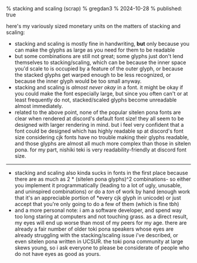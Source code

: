 % stacking and scaling (scrap)
% gregdan3
% 2024-10-28
% published: true

here's my variously sized monetary units on the matters of stacking and scaling:

- stacking and scaling is mostly fine in handwriting, **but** only because you
  can make the glyphs as large as you need for them to be readable
- but some combinations are still not great; some glyphs just don't lend
  themselves to stacking/scaling, which can be because the inner space you'd
  scale to is occupied by a feature of the outer glyph, or because the stacked
  glyphs get warped enough to be less recognized, or because the inner glyph
  would be too small anyway.
- stacking and scaling is _almost never okay_ in a font. it might be okay if you
  could make the font especially large, but since you often can't or at least
  frequently do not, stacked/scaled glyphs become unreadable almost immediately.
- related to the above point, none of the popular sitelen pona fonts are clear
  when rendered at discord's default font size! they all seem to be designed
  with larger rendering in mind. but i feel very confident that a font could be
  designed which has highly readable sp at discord's font size considering cjk
  fonts have no trouble making their glyphs readable, and those glyphs are
  almost all much more complex than those in sitelen pona. for my part, nishiki
  teki is very readability-friendly at discord font size.

---

- stacking and scaling also kinda sucks in fonts in the first place because
  there are as much as 2 * (sitelen pona glyphs)^2 combinations- so either you
  implement it programmatically (leading to a lot of ugly, unusable, and
  uninspired combinations) or do a *ton* of work by hand (enough work that it's
  an appreciable portion of *every cjk glyph in unicode) or just accept that
  you're only going to do a few of them (which is fine tbh)
- and a more personal note: i am a software developer, and spend way too long
  staring at computers and not touching grass. as a direct result, my eyes will
  end up worse than most of my peers for my age. there are already a fair number
  of older toki pona speakers whose eyes are already struggling with the
  stacking/scaling issue i've described, or even sitelen pona written in UCSUR.
  the toki pona community at large skews young, so i ask everyone to please be
  considerate of people who do not have eyes as good as yours.
